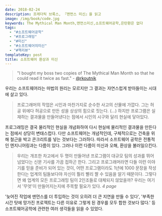 ```yaml
---
date: 2018-02-24
description: 프레더릭 브룩스, 『맨먼스 미신』을 읽고
image: /img/book/code.jpg
keywords: The Mythical Man Month,맨먼스미신,소프트웨어공학,은탄환은 없다
tags:
  - "#소프트웨어공학"
  - "#프로그래밍"
  - "#미신"
  - "#소프트웨어의미신"
  - "#책리뷰"
templateKey: post
title: 소프트웨어 환상과 미신
---
```


> "I bought my boss two copies of The Mythical Man Month so that he could read it twice as fast." - <a href="https://twitter.com/rkoutnik">@rkoutnik</a>


우리는 소프트웨어라는 마법의 원리는 모르지만 그 결과는 자연스럽게 받아들이는 시대에 살고 있다.  

> 프로그래머의 작업은 시인과 마찬가지로 순수한 사고의 산물에 가깝다. 그는 허공 위에다 허공으로 만든 성을 상상의 힘으로 짓는다. (...) 하지만 프로그램은 실재하는 결과물을 만들어낸다는 점에서 시인의 시구와 달리 현실에 닿아있다. 

프로그래밍은 결국 물리적인 현실을 개념화하여 다시 현실에 물리적인 결과물을 만든다는 점에서 상당히 변태스럽다. 다만 소프트웨어는 개념적인데, 구체적으로는 건축을 위해 철근을 박고 콘크리트를 넣는 것보다는 그러하다. 따라서 소프트웨어 공학은 전통적인 엔지니어링과는 다름이 있다. 그러나 이런 다름이 미신과 오해, 환상을 불러일으킨다.

> 우리는 개조한 차고에서 두 명이 만들어낸 프로그램이 대규모 팀의 성과를 뛰어넘었다는 신문 기사를 가끔 접하곤 한다. 그리고 프로그래머라면 다들 이런 이야기를 믿을 준비가 되어 있는 것이, 어떤 프로그램이라도 1년에 1000 문장을 작성한다는 업계의 팀들보다야 자신이 훨리 빨리 짤 수 있음을 알기 때문이다. 그렇다면 왜 업계의 모든 프로그래밍 팀이 2인조들로 대체되지 않았을까? 우리는 여기서 '무엇'이 만들어지는지에 주목할 필요가 있다. <i>4 page</i>

'늦어진 작업에 맨먼스를 더 투입하는 것이 오히려 더 큰 지연을 만들 수 있다', '부족한 시간 탓에 망가진 프로젝트는 다른 이유로 그렇게 된 경우를 모두 합한 것보다 많다.' 등 소프트웨어공학에 관련한 여러 생각들을 읽을 수 있었다.